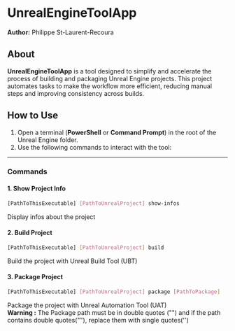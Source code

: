 # UnrealEngineToolApp

**Author:** Philippe St-Laurent-Recoura  

## About  

**UnrealEngineToolApp** is a tool designed to simplify and accelerate the process of building and packaging Unreal Engine projects. This project automates tasks to make the workflow more efficient, reducing manual steps and improving consistency across builds.  

## How to Use  

1. Open a terminal (**PowerShell** or **Command Prompt**) in the root of the Unreal Engine folder.  
2. Use the following commands to interact with the tool:  

---

### Commands  

#### 1. Show Project Info  
```sh
[PathToThisExecutable] [PathToUnrealProject] show-infos
```
Display infos about the project

#### 2. Build Project
```sh
[PathToThisExecutable] [PathToUnrealProject] build
```
Build the project with Unreal Build Tool (UBT)

#### 3. Package Project
```sh
[PathToThisExecutable] [PathToUnrealProject] package [PathToPackage]
```
Package the project with Unreal Automation Tool (UAT)  
**Warning :** The Package path must be in double quotes ("") and if the path contains double quotes(""), replace them with single quotes('')